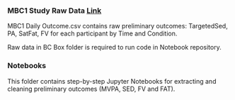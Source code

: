 ### MBC1 Study Raw Data [Link](https://northwestern.box.com/s/vd2r1rhh69ui6saaop8j26fb59nu50rw)
MBC1 Daily Outcome.csv contains raw preliminary outcomes: TargetedSed, PA, SatFat, FV for each participant by Time and Condition.

Raw data in BC Box folder is required to run code in Notebook repository.

### Notebooks
This folder contains step-by-step Jupyter Notebooks for extracting and cleaning preliminary outcomes (MVPA, SED, FV and FAT).
